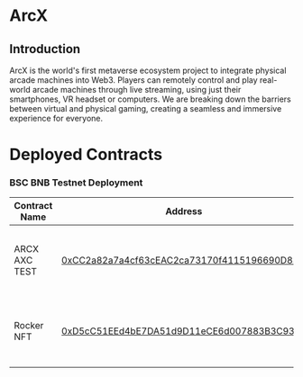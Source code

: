 # ArcX

## Introduction
ArcX is the world's first metaverse ecosystem project to integrate physical arcade machines into Web3. Players can remotely control and play real-world arcade machines through live streaming, using just their smartphones, VR headset or computers. We are breaking down the barriers between virtual and physical gaming, creating a seamless and immersive experience for everyone.


# Deployed Contracts

### BSC BNB Testnet Deployment

| Contract Name  | Address                                    | Purpose                                   |
|----------------|--------------------------------------------|-------------------------------------------|
| ARCX AXC TEST  | [0xCC2a82a7a4cf63cEAC2ca73170f4115196690D83](https://opbnb-testnet.bscscan.com/address/0xCC2a82a7a4cf63cEAC2ca73170f4115196690D83) | ERC-20 contract for use as our test token.|
| Rocker NFT     | [0xD5cC51EEd4bE7DA51d9D11eCE6d007883B3C93EA](https://opbnb-testnet.bscscan.com/address/0xD5cC51EEd4bE7DA51d9D11eCE6d007883B3C93EA) | BEP-721 contract for minting NFTs.        |

